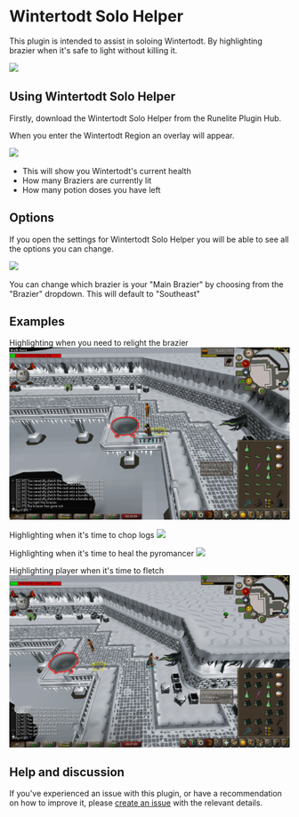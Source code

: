 # Wintertodt Solo Helper

This plugin is intended to assist in soloing Wintertodt. By highlighting brazier when it's safe to light without killing it. 

![](https://i.imgur.com/pcLiJRh.png)

## Using Wintertodt Solo Helper 

Firstly, download the Wintertodt Solo Helper from the Runelite Plugin Hub.

When you enter the Wintertodt Region an overlay will appear.

![](https://i.imgur.com/SRyJta8.png)

- This will show you Wintertodt's current health
- How many Braziers are currently lit
- How many potion doses you have left

## Options

If you open the settings for Wintertodt Solo Helper you will be able to see all the options you can change.

![](https://i.imgur.com/KcwPTrF.png)

You can change which brazier is your "Main Brazier" by choosing from the "Brazier" dropdown. This will default to "Southeast"

## Examples

Highlighting when you need to relight the brazier
![](https://github.com/AprilHickson/wintertodt-solo-helper/blob/master/misc/WhenToLightAndFeed.gif?raw=true)

Highlighting when it's time to chop logs
![](https://github.com/AprilHickson/wintertodt-solo-helper/blob/master/misc/ChopLogs.gif?raw=true)

Highlighting when it's time to heal the pyromancer 
![](https://github.com/AprilHickson/wintertodt-solo-helper/blob/master/misc/HealPyromancer.gif?raw=true)

Highlighting player when it's time to fletch
![](https://github.com/AprilHickson/wintertodt-solo-helper/blob/master/misc/TimeToFletch.gif?raw=true)

## Help and discussion

If you've experienced an issue with this plugin, or have a recommendation on how to improve it, please [create an issue](https://github.com/AprilHickson/wintertodt-solo-helper/issues/new) with the relevant details.
